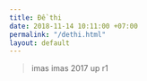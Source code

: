 ```yaml
---
title: Đề thi
date: 2018-11-14 10:11:00 +07:00
permalink: "/dethi.html"
layout: default
---
```


>imas
imas 2017 up r1 